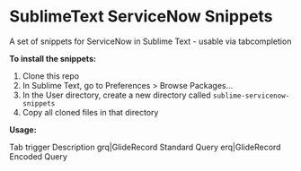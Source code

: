 # SublimeText ServiceNow Snippets


A set of snippets for ServiceNow in Sublime Text - usable via tabcompletion

**To install the snippets:**

1. Clone this repo
2. In Sublime Text, go to Preferences > Browse Packages...
3. In the User directory, create a new directory called `sublime-servicenow-snippets`
4. Copy all cloned files in that directory

**Usage:**

Tab trigger
Description
grq|GlideRecord Standard Query
erq|GlideRecord Encoded Query

